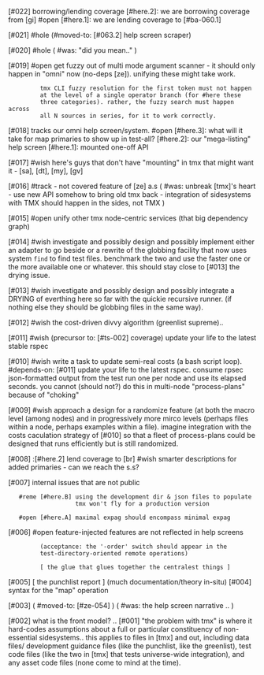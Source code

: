 [#022]       borrowing/lending coverage
             [#here.2]: we are borrowing coverage from [gi]
       #open [#here.1]: we are lending coverage to [#ba-060.1]

[#021] #hole
             (#moved-to: [#063.2] help screen scraper)

[#020] #hole ( #was: "did you mean.." )


[#019] #open get fuzzy out of multi mode argument scanner - it should
             only happen in "omni" now (no-deps [ze]). unifying these
             might take work.

             tmx CLI fuzzy resolution for the first token must not happen
             at the level of a single operator branch (for #here these
             three categories). rather, the fuzzy search must happen across
             all N sources in series, for it to work correctly.


[#018]       tracks our omni help screen/system.
       #open [#here.3]: what will it take for map primaries to show up in test-all?
             [#here.2]: our "mega-listing" help screen
             [#here.1]: mounted one-off API

[#017] #wish here's guys that don't have "mounting" in tmx that might want it -
             [sa], [dt], [my], [gv]


[#016]       #track - not covered feature of [ze] a.s
             ( #was: unbreak [tmx]'s heart - use new API somehow to bring
               old tmx back
                - integration of sidesystems with TMX should happen in the sides, not TMX )

[#015] #open unify other tmx node-centric services (that big dependency graph)


[#014] #wish investigate and possibly design and possibly implement either
             an adapter to go beside or a rewrite of the globbing facility
             that now uses system `find` to find test files. benchmark the
             two and use the faster one or the more available one or whatever.
             this should stay close to [#013] the drying issue.


[#013] #wish investigate and possibly design and possibly integrate
             a DRYING of everthing here so far with the quickie recursive
             runner. (if nothing else they should be globbing files in the
             same way).


[#012] #wish the cost-driven divvy algorithm (greenlist supreme)..


[#011] #wish (precursor to: [#ts-002] coverage)
             update your life to the latest stable rspec


[#010] #wish write a task to update semi-real costs (a bash script loop).
             #depends-on: [#011] update your life to the latest rspec.
             consume rpsec json-formatted output from the test run one
             per node and use its elapsed seconds. you cannot (should not?)
             do this in multi-node "process-plans" because of "choking"


[#009] #wish approach a design for a randomize feature (at both the macro
             level (among nodes) and in progressively more mirco levels
             (perhaps files within a node, perhaps examples within a file).
             imagine integration with the costs caculation strategy of [#010]
             so that a fleet of process-plans could be designed that runs
             efficiently but is still randomized.


[#008]
             :[#here.2] lend coverage to [br]
       #wish smarter descriptions for added primaries - can we reach the s.s?

[#007]       internal issues that are not public

       #reme [#here.B] using the development dir & json files to populate
                       tmx won't fly for a production version

       #open [#here.A] maximal expag should encompass minimal expag

[#006] #open feature-injected features are not reflected in help screens

             (acceptance: the '-order' switch should appear in the
             test-directory-oriented remote operations)

             [ the glue that glues together the centralest things ]
[#005]       [ the punchlist report ]  (much documentation/theory in-situ)
[#004]       syntax for the "map" operation

[#003]       ( #moved-to: [#ze-054] )
             ( #was: the help screen narrative .. )

[#002]       what is the front model? ..
[#001]       "the problem with tmx" is where it hard-codes assumptions about
             a full or particular constituency of non-essential sidesystems..
             this applies to files in [tmx] and out, including data files/
             development guidance files (like the punchlist, like the
             greenlist), test code files (like the two in [tmx] that tests
             universe-wide integration), and any asset code files (none
             come to mind at the time).
